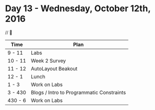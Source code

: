 # Day 13 - Wednesday, October 12th, 2016

 // :blue_heart:



Time        |   Plan   |
----------------|-------
9 - 11         | Labs
10 - 11   | Week 2 Survey
11 - 12   | AutoLayout Beakout 
12 - 1    | Lunch
1 - 3     | Work on Labs
3 - 430 | Blogs / Intro to Programmatic Constraints
430 - 6 | Work on Labs

